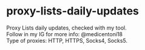 # proxy-lists-daily-updates
                                                                                                                                                    
Proxy Lists daily updates, checked with my tool.<br>
Follow in my IG for more info: @medicentoni18<br>
Type of proxies: HTTP, HTTPS, Socks4, Socks5.
